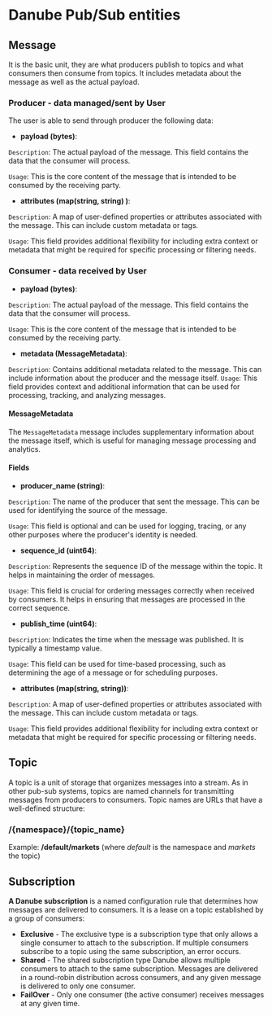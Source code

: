 # Danube Pub/Sub entities

## Message

It is the basic unit, they are what producers publish to topics and what consumers then consume from topics. It includes metadata about the message as well as the actual payload.

### Producer - data managed/sent by User

The user is able to send through producer the following data:

- **payload (bytes)**:

`Description`: The actual payload of the message. This field contains the data that the consumer will process.

`Usage`: This is the core content of the message that is intended to be consumed by the receiving party.

- **attributes (map(string, string) )**:

`Description`: A map of user-defined properties or attributes associated with the message. This can include custom metadata or tags.

`Usage`: This field provides additional flexibility for including extra context or metadata that might be required for specific processing or filtering needs.

### Consumer - data received by User

- **payload (bytes)**:

`Description`: The actual payload of the message. This field contains the data that the consumer will process.

`Usage`: This is the core content of the message that is intended to be consumed by the receiving party.

- **metadata (MessageMetadata)**:

`Description`: Contains additional metadata related to the message. This can include information about the producer and the message itself.
`Usage`: This field provides context and additional information that can be used for processing, tracking, and analyzing messages.

#### MessageMetadata

The `MessageMetadata` message includes supplementary information about the message itself, which is useful for managing message processing and analytics.

#### Fields

- **producer_name (string)**:

`Description`: The name of the producer that sent the message. This can be used for identifying the source of the message.

`Usage`: This field is optional and can be used for logging, tracing, or any other purposes where the producer's identity is needed.

- **sequence_id (uint64)**:

`Description`: Represents the sequence ID of the message within the topic. It helps in maintaining the order of messages.

`Usage`: This field is crucial for ordering messages correctly when received by consumers. It helps in ensuring that messages are processed in the correct sequence.

- **publish_time (uint64)**:

`Description`: Indicates the time when the message was published. It is typically a timestamp value.

`Usage`: This field can be used for time-based processing, such as determining the age of a message or for scheduling purposes.

- **attributes (map(string, string))**:

`Description`: A map of user-defined properties or attributes associated with the message. This can include custom metadata or tags.

`Usage`: This field provides additional flexibility for including extra context or metadata that might be required for specific processing or filtering needs.

## Topic

A topic is a unit of storage that organizes messages into a stream. As in other pub-sub systems, topics are named channels for transmitting messages from producers to consumers. Topic names are URLs that have a well-defined structure:

### /{namespace}/{topic_name}

Example: **/default/markets** (where *default* is the namespace and *markets* the topic)

## Subscription

**A Danube subscription** is a named configuration rule that determines how messages are delivered to consumers. It is a lease on a topic established by a group of consumers:

- **Exclusive** - The exclusive type is a subscription type that only allows a single consumer to attach to the subscription. If multiple consumers subscribe to a topic using the same subscription, an error occurs.
- **Shared** - The shared subscription type Danube allows multiple consumers to attach to the same subscription. Messages are delivered in a round-robin distribution across consumers, and any given message is delivered to only one consumer.
- **FailOver** - Only one consumer (the active consumer) receives messages at any given time.
